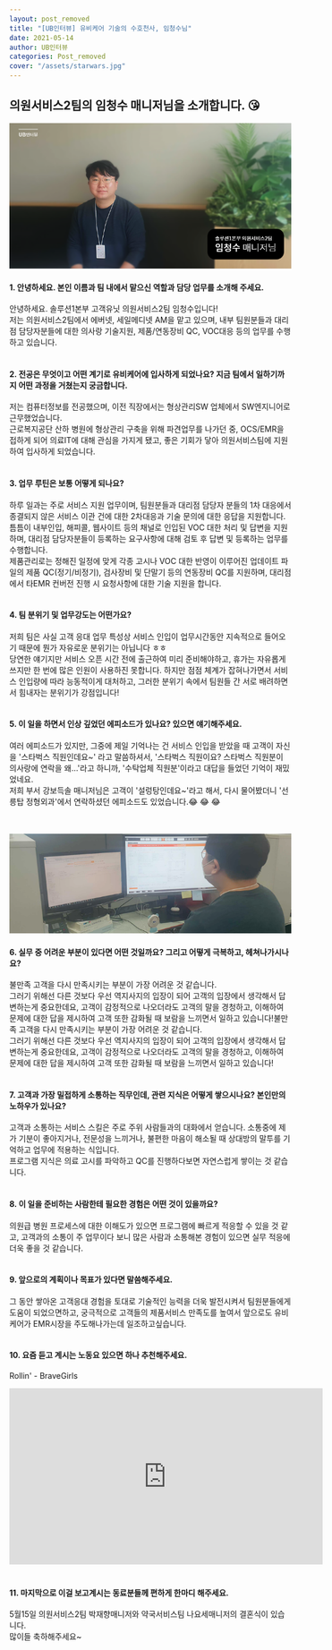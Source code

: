 ```yaml
---
layout: post_removed
title: "[UB인터뷰] 유비케어 기술의 수호천사, 임청수님"
date: 2021-05-14
author: UB인터뷰
categories: Post_removed
cover: "/assets/starwars.jpg"
---
```



## 의원서비스2팀의 임청수 매니저님을 소개합니다. 😘
![](/assets/posting/20210514/3.png)


#### 1. 안녕하세요.  본인 이름과 팀 내에서 맡으신 역할과 담당 업무를 소개해 주세요.
안녕하세요. 솔루션1본부 고객유닛 의원서비스2팀 임청수입니다!
<br>저는 의원서비스2팀에서 에버넷, 세일메디넷 AM을 맡고 있으며, 내부 팀원분들과 대리점 담당자분들에 대한 의사랑 기술지원, 제품/연동장비 QC, VOC대응 등의 업무를 수행하고 있습니다.
<br><br>

#### 2. 전공은 무엇이고 어떤 계기로 유비케어에 입사하게 되었나요? 지금 팀에서 일하기까지 어떤 과정을 거쳤는지 궁금합니다.
저는 컴퓨터정보를 전공했으며, 이전 직장에서는 형상관리SW 업체에서 SW엔지니어로 근무했었습니다.<br>
근로복지공단 산하 병원에 형상관리 구축을 위해 파견업무를 나가던 중, OCS/EMR을 접하게 되어 의료IT에 대해 관심을 가지게 됐고, 좋은 기회가 닿아 의원서비스팀에 지원하여 입사하게 되었습니다.
<br><br>

#### 3. 업무 루틴은 보통 어떻게 되나요?
하루 일과는 주로 서비스 지원 업무이며, 팀원분들과 대리점 담당자 분들의 1차 대응에서 종결되지 않은 서비스 이관 건에 대한 2차대응과 기술 문의에 대한 응답을 지원합니다.
틈틈이 내부인입, 해피콜, 웹사이트 등의 채널로 인입된 VOC 대한 처리 및 답변을 지원하며, 대리점 담당자분들이 등록하는 요구사항에 대해 검토 후 답변 및 등록하는 업무를 수행합니다.<br>
제품관리로는 정해진 일정에 맞게 각종 고시나 VOC 대한 반영이 이루어진 업데이트 파일의 제품 QC(정기/비정기), 검사장비 및 단말기 등의 연동장비 QC를 지원하며, 대리점에서 타EMR 컨버전 진행 시 요청사항에 대한 기술 지원을 합니다.
<br><br>

#### 4. 팀 분위기 및 업무강도는 어떤가요?
저희 팀은 사실 고객 응대 업무 특성상 서비스 인입이 업무시간동안 지속적으로 들어오기 때문에 뭔가 자유로운 분위기는 아닙니다 ㅎㅎ<br>
당연한 얘기지만 서비스 오픈 시간 전에 출근하여 미리 준비해야하고, 휴가는 자유롭게 쓰지만 한 번에 많은 인원이 사용하진 못합니다. 하지만 점점 체계가 잡혀나가면서 서비스 인입량에 따라 능동적이게 대처하고, 그러한 분위기 속에서 팀원들 간 서로 배려하면서 힘내자는 분위기가 강점입니다!
<br><br>

#### 5. 이 일을 하면서 인상 깊었던 에피소드가 있나요? 있으면 얘기해주세요.
여러 에피소드가 있지만, 그중에 제일 기억나는 건 서비스 인입을 받았을 때 고객이 자신을 '스타벅스 직원인데요~' 라고 말씀하셔서, '스타벅스 직원이요? 스타벅스 직원분이 의사랑에 연락을 왜...'라고 하니까, '수탁업체 직원분'이라고 대답을 들었던 기억이 재밌었네요.<br>
저희 부서 강보득솔 매니저님은 고객이 '설렁탕인데요~'라고 해서, 다시 물어봤더니 '선릉탑 정형외과'에서 연락하셨던 에피소드도 있었습니다.😂 😂 😂

<br><br>
![](/assets/posting/20210514/4.png)



#### 6. 실무 중 어려운 부분이 있다면 어떤 것일까요? 그리고 어떻게 극복하고, 헤쳐나가시나요?
불만족 고객을 다시 만족시키는 부분이 가장 어려운 것 같습니다.<br>
그러기 위해선 다른 것보다 우선 역지사지의 입장이 되어 고객의 입장에서 생각해서 답변하는게 중요한데요, 
고객이 감정적으로 나오더라도 고객의 말을 경청하고, 이해하여 문제에 대한 답을 제시하여 고객 또한 감화될 때 보람을 느끼면서 일하고 있습니다!불만족 고객을 다시 만족시키는 부분이 가장 어려운 것 같습니다.<br>
그러기 위해선 다른 것보다 우선 역지사지의 입장이 되어 고객의 입장에서 생각해서 답변하는게 중요한데요, 
고객이 감정적으로 나오더라도 고객의 말을 경청하고, 이해하여 문제에 대한 답을 제시하여 고객 또한 감화될 때 보람을 느끼면서 일하고 있습니다!
<br><br>

#### 7. 고객과 가장 밀접하게 소통하는 직무인데, 관련 지식은 어떻게 쌓으시나요? 본인만의 노하우가 있나요?
고객과 소통하는 서비스 스킬은 주로 주위 사람들과의 대화에서 얻습니다. 소통중에 제가 기분이 좋아지거나, 전문성을 느끼거나, 불편한 마음이 해소될 때 상대방의 말투를 기억하고 업무에 적용하는 식입니다.<br>
프로그램 지식은 의료 고시를 파악하고 QC를 진행하다보면 자연스럽게 쌓이는 것 같습니다.
<br><br>

#### 8. 이 일을 준비하는 사람한테 필요한 경험은 어떤 것이 있을까요?
의원급 병원 프로세스에 대한 이해도가 있으면 프로그램에 빠르게 적응할 수 있을 것 같고, 고객과의 소통이 주 업무이다 보니 많은 사람과 소통해본 경험이 있으면 실무 적응에 더욱 좋을 것 같습니다.
<br><br>

####  9. 앞으로의 계획이나 목표가 있다면 말씀해주세요.
그 동안 쌓아온 고객응대 경험을 토대로 기술적인 능력을 더욱 발전시켜서 팀원분들에게 도움이 되었으면하고, 
궁극적으로 고객들의 제품서비스 만족도를 높여서 앞으로도 유비케어가 EMR시장을 주도해나가는데 일조하고싶습니다.
<br><br>

#### 10. 요즘 듣고 계시는 노동요 있으면 하나 추천해주세요.
Rollin' - BraveGirls
<iframe width="560" height="315" src="https://www.youtube.com/embed/3cGjbsc3zzA" title="YouTube video player" frameborder="0" allow="accelerometer; autoplay; clipboard-write; encrypted-media; gyroscope; picture-in-picture" allowfullscreen></iframe>
<br><br>

#### 11. 마지막으로 이걸 보고계시는 동료분들께 편하게 한마디 해주세요.
5월15일 의원서비스2팀 박재향매니저와 약국서비스팀 나요세매니저의 결혼식이 있습니다. <br>많이들 축하해주세요~